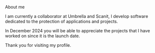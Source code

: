 About me

I am currently a collaborator at Umbrella and Scanit, 
I develop software dedicated to the protection of applications and projects.

In December 2024 you will be able to appreciate the projects that I have worked on since it is the launch date.

Thank you for visiting my profile.
